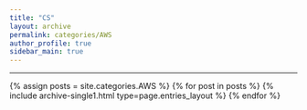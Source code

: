 ```yaml
---
title: "CS"
layout: archive
permalink: categories/AWS
author_profile: true
sidebar_main: true
---
```




***

{% assign posts = site.categories.AWS %}
{% for post in posts %} {% include archive-single1.html type=page.entries_layout %} {% endfor %}